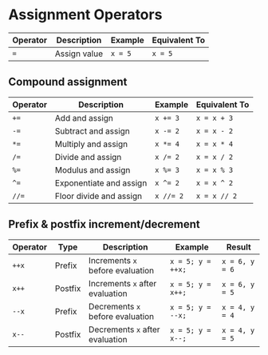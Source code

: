 # Assignment Operators

| Operator  | Description        | Example        | Equivalent To |
|-----------|--------------------|---------------|--------------|
| `=`       | Assign value       | `x = 5`       | `x = 5`      |

## Compound assignment

| Operator  | Description                | Example        | Equivalent To  |
|-----------|----------------------------|---------------|---------------|
| `+=`      | Add and assign             | `x += 3`      | `x = x + 3`   |
| `-=`      | Subtract and assign        | `x -= 2`      | `x = x - 2`   |
| `*=`      | Multiply and assign        | `x *= 4`      | `x = x * 4`   |
| `/=`      | Divide and assign          | `x /= 2`      | `x = x / 2`   |
| `%=`      | Modulus and assign         | `x %= 3`      | `x = x % 3`   |
| `^=`     | Exponentiate and assign    | `x ^= 2`     | `x = x ^ 2`  |
| `//=`     | Floor divide and assign    | `x //= 2`     | `x = x // 2`  |

## Prefix & postfix increment/decrement

| Operator  | Type    | Description                       | Example           | Result         |
|-----------|---------|-----------------------------------|-------------------|----------------|
| `++x`     | Prefix  | Increments `x` before evaluation  | `x = 5; y = ++x;` | `x = 6, y = 6` |
| `x++`     | Postfix | Increments `x` after evaluation   | `x = 5; y = x++;` | `x = 6, y = 5` |
| `--x`     | Prefix  | Decrements `x` before evaluation  | `x = 5; y = --x;` | `x = 4, y = 4` |
| `x--`     | Postfix | Decrements `x` after evaluation   | `x = 5; y = x--;` | `x = 4, y = 5` |
